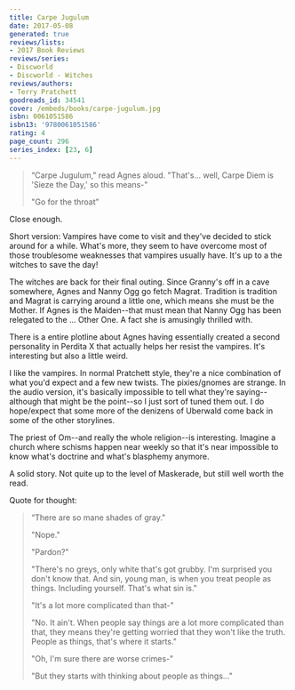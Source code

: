 ```yaml
---
title: Carpe Jugulum
date: 2017-05-08
generated: true
reviews/lists:
- 2017 Book Reviews
reviews/series:
- Discworld
- Discworld - Witches
reviews/authors:
- Terry Pratchett
goodreads_id: 34541
cover: /embeds/books/carpe-jugulum.jpg
isbn: 0061051586
isbn13: '9780061051586'
rating: 4
page_count: 296
series_index: [23, 6]
---
```

> “Carpe Jugulum," read Agnes aloud. "That's... well, Carpe Diem is 'Sieze the Day,' so this means-"  
>
> "Go for the throat”  

<!--more-->

Close enough.  

Short version: Vampires have come to visit and they've decided to stick around for a while. What's more, they seem to have overcome most of those troublesome weaknesses that vampires usually have. It's up to a the witches to save the day!  

The witches are back for their final outing. Since Granny's off in a cave somewhere, Agnes and Nanny Ogg go fetch Magrat. Tradition is tradition and Magrat is carrying around a little one, which means she must be the Mother. If Agnes is the Maiden--that must mean that Nanny Ogg has been relegated to the ... Other One. A fact she is amusingly thrilled with.  

There is a entire plotline about Agnes having essentially created a second personality in Perdita X that actually helps her resist the vampires. It's interesting but also a little weird.  

I like the vampires. In normal Pratchett style, they're a nice combination of what you'd expect and a few new twists. The pixies/gnomes are strange. In the audio version, it's basically impossible to tell what they're saying--although that might be the point--so I just sort of tuned them out. I do hope/expect that some more of the denizens of Uberwald come back in some of the other storylines.  

The priest of Om--and really the whole religion--is interesting. Imagine a church where schisms happen near weekly so that it's near impossible to know what's doctrine and what's blasphemy anymore.  

A solid story. Not quite up to the level of Maskerade, but still well worth the read.  

Quote for thought:  

> “There are so mane shades of gray."  
>
> "Nope."  
>
> "Pardon?"  
>
> "There's no greys, only white that's got grubby. I'm surprised you don't know that. And sin, young man, is when you treat people as things. Including yourself. That's what sin is."  
>
> "It's a lot more complicated than that-"  
>
> "No. It ain't. When people say things are a lot more complicated than that, they means they're getting worried that they won't like the truth. People as things, that's where it starts."  
>
> "Oh, I'm sure there are worse crimes-"  
>
> "But they starts with thinking about people as things..."